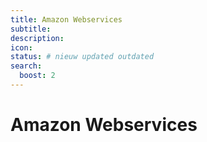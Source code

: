 ```yaml
---
title: Amazon Webservices
subtitle:
description:
icon:
status: # nieuw updated outdated
search:
  boost: 2 
---
```


# Amazon Webservices